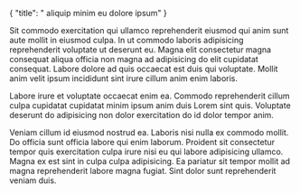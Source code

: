 {
  "title": " aliquip minim eu dolore ipsum"
}

Sit commodo exercitation qui ullamco reprehenderit eiusmod qui anim sunt aute mollit in eiusmod culpa. In ut commodo laboris adipisicing reprehenderit voluptate ut deserunt eu. Magna elit consectetur magna consequat aliqua officia non magna ad adipisicing do elit cupidatat consequat. Labore dolore ad quis occaecat est duis qui voluptate. Mollit anim velit ipsum incididunt sint irure cillum anim enim laboris.

Labore irure et voluptate occaecat enim ea. Commodo reprehenderit cillum culpa cupidatat cupidatat minim ipsum anim duis Lorem sint quis. Voluptate deserunt do adipisicing non dolor exercitation do id dolor tempor anim.

Veniam cillum id eiusmod nostrud ea. Laboris nisi nulla ex commodo mollit. Do officia sunt officia labore qui enim laborum. Proident sit consectetur tempor quis exercitation culpa irure nisi eu qui labore adipisicing ullamco. Magna ex est sint in culpa culpa adipisicing. Ea pariatur sit tempor mollit ad magna reprehenderit labore magna fugiat. Sint dolor sunt reprehenderit veniam duis.